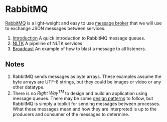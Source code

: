 # RabbitMQ

[RabbitMQ](https://www.rabbitmq.org) is a light-weight and easy to use [message broker](https://en.wikipedia.org/wiki/Message_broker) that we will use to exchange JSON messages between services.

1. [Introduction](https://github.com/CMU-11-791/RabbitMQ-Examples/tree/master/intro) A quick introduction to RabbitMQ message queues.
1. [NLTK](https://github.com/CMU-11-791/RabbitMQ-Examples/tree/master/nltk) A pipeline of NLTK services
1. [Broadcast](https://github.com/CMU-11-791/RabbitMQ-Examples/tree/master/broadcast) An example of how to blast a message to all listeners.

## Notes

1. RabbitMQ sends messages as byte arrays. These examples assume the byte arrays are UTF-8 strings, but they could be images or video or any other datatype.
1. There is no *Right Way<sup>TM</sup>* to design and build an application using message queues. There may be some [design patterns](https://en.wikipedia.org/wiki/Software_design_pattern) to follow, but RabbitMQ is simply a toolkit for sending messages between processes. What those messages mean and how they are interpreted is up to the producers and consumer of the messages to determine.


